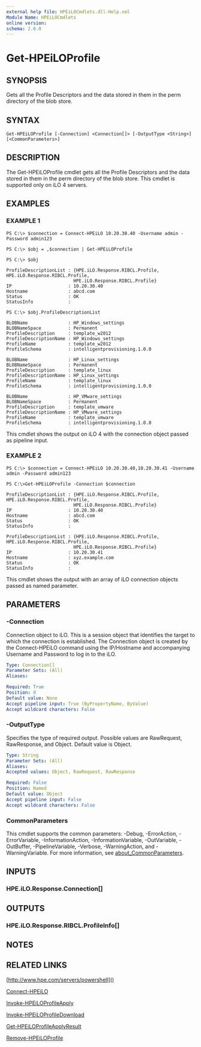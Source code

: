 ```yaml
---
external help file: HPEiLOCmdlets.dll-Help.xml
Module Name: HPEiLOCmdlets
online version:
schema: 2.0.0
---
```


# Get-HPEiLOProfile

## SYNOPSIS
Gets all the Profile Descriptors and the data stored in them in the perm directory of the blob store.

## SYNTAX

```
Get-HPEiLOProfile [-Connection] <Connection[]> [-OutputType <String>] [<CommonParameters>]
```

## DESCRIPTION
The Get-HPEiLOProfile cmdlet gets all the Profile Descriptors and the data stored in them in the perm  directory of the blob store.
This cmdlet is supported only on iLO 4 servers.

## EXAMPLES

### EXAMPLE 1
```
PS C:\> $connection = Connect-HPEiLO 10.20.30.40 -Username admin -Password admin123 

PS C:\> $obj = ,$connection | Get-HPEiLOProfile

PS C:\> $obj 

ProfileDescriptionList : {HPE.iLO.Response.RIBCL.Profile, HPE.iLO.Response.RIBCL.Profile, 
                         HPE.iLO.Response.RIBCL.Profile}
IP                     : 10.20.30.40
Hostname               : abcd.com
Status                 : OK
StatusInfo             : 

PS C:\> $obj.ProfileDescriptionList

BLOBName               : HP_Windows_settings
BLOBNameSpace          : Permanent
ProfileDescription     : template_w2012
ProfileDescriptionName : HP_Windows_settings
ProfileName            : template_w2012
ProfileSchema          : intelligentprovisioning.1.0.0

BLOBName               : HP_Linux_settings
BLOBNameSpace          : Permanent
ProfileDescription     : template_linux
ProfileDescriptionName : HP_Linux_settings
ProfileName            : template_linux
ProfileSchema          : intelligentprovisioning.1.0.0

BLOBName               : HP_VMware_settings
BLOBNameSpace          : Permanent
ProfileDescription     : template_vmware
ProfileDescriptionName : HP_VMware_settings
ProfileName            : template_vmware
ProfileSchema          : intelligentprovisioning.1.0.0
```

This cmdlet shows the output on iLO 4 with the connection object passed as pipeline input.

### EXAMPLE 2
```
PS C:\> $connection = Connect-HPEiLO 10.20.30.40,10.20.30.41 -Username admin -Password admin123 

PS C:\>Get-HPEiLOProfile -Connection $connection 

ProfileDescriptionList : {HPE.iLO.Response.RIBCL.Profile, HPE.iLO.Response.RIBCL.Profile, 
                         HPE.iLO.Response.RIBCL.Profile}
IP                     : 10.20.30.40
Hostname               : abcd.com
Status                 : OK
StatusInfo             : 

ProfileDescriptionList : {HPE.iLO.Response.RIBCL.Profile, HPE.iLO.Response.RIBCL.Profile, 
                         HPE.iLO.Response.RIBCL.Profile}
IP                     : 10.20.30.41
Hostname               : xyz.example.com
Status                 : OK
StatusInfo             :
```

This cmdlet shows the output with an array of iLO connection objects passed as named parameter.

## PARAMETERS

### -Connection
Connection object to iLO.
This is a session object that identifies the target to which the connection is established.
The Connection object is created by the Connect-HPEiLO command using the IP/Hostname and accompanying Username and Password to log in to the iLO.

```yaml
Type: Connection[]
Parameter Sets: (All)
Aliases:

Required: True
Position: 0
Default value: None
Accept pipeline input: True (ByPropertyName, ByValue)
Accept wildcard characters: False
```

### -OutputType
Specifies the type of required output.
Possible values are RawRequest, RawResponse, and Object.
Default value is Object.

```yaml
Type: String
Parameter Sets: (All)
Aliases:
Accepted values: Object, RawRequest, RawResponse

Required: False
Position: Named
Default value: Object
Accept pipeline input: False
Accept wildcard characters: False
```

### CommonParameters
This cmdlet supports the common parameters: -Debug, -ErrorAction, -ErrorVariable, -InformationAction, -InformationVariable, -OutVariable, -OutBuffer, -PipelineVariable, -Verbose, -WarningAction, and -WarningVariable. For more information, see [about_CommonParameters](http://go.microsoft.com/fwlink/?LinkID=113216).

## INPUTS

### HPE.iLO.Response.Connection[]
## OUTPUTS

### HPE.iLO.Response.RIBCL.ProfileInfo[]
## NOTES

## RELATED LINKS

[http://www.hpe.com/servers/powershell]()

[Connect-HPEiLO]()

[Invoke-HPEiLOProfileApply]()

[Invoke-HPEiLOProfileDownload]()

[Get-HPEiLOProfileApplyResult]()

[Remove-HPEiLOProfile]()

